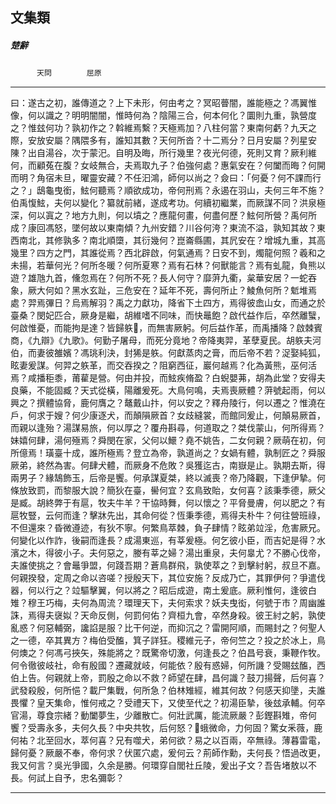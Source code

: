 

## 文集類

##### 楚辭
　　　`天問`　　　　`屈原`

* * *

曰：遂古之初，誰傳道之？上下未形，何由考之？冥昭瞢闇，誰能極之？馮翼惟像，何以識之？明明闇闇，惟時何為？陰陽三合，何本何化？圜則九重，孰營度之？惟玆何功？孰初作之？斡維焉繫？天極焉加？八柱何當？東南何虧？九天之際，安放安屬？隅隈多有，誰知其數？天何所沓？十二焉分？日月安屬？列星安陳？出自湯谷，次于蒙汜。自明及晦，所行幾里？夜光何德，死則又育？厥利維何，而顧菟在腹？女岐無合，夫焉取九子？伯強何處？惠氣安在？何闔而晦？何開而明？角宿未旦，曜靈安藏？不任汩鴻，師何以尚之？僉曰：「何憂？何不課而行之？」鴟龜曳銜，鮌何聽焉？順欲成功，帝何刑焉？永遏在羽山，夫何三年不施？伯禹愎鮌，夫何以變化？纂就前緒，遂成考功。何續初繼業，而厥謀不同？洪泉極深，何以寘之？地方九則，何以墳之？應龍何畫，何盡何歷？鮌何所營？禹何所成？康回馮怒，墜何故以東南傾？九州安錯？川谷何洿？東流不溢，孰知其故？東西南北，其修孰多？南北順㯐，其衍幾何？崑崙縣圃，其凥安在？增城九重，其高幾里？四方之門，其誰從焉？西北辟啟，何氣通焉？日安不到，燭龍何照？羲和之未揚，若華何光？何所冬暖？何所夏寒？焉有石林？何獸能言？焉有虬龍，負熊以遊？雄虺九首，儵忽焉在？何所不死？長人何守？靡蓱九衢，枲華安居？一蛇吞象，厥大何如？黑水玄趾，三危安在？延年不死，壽何所止？鯪魚何所？鬿堆焉處？羿焉彃日？烏焉解羽？禹之力獻功，降省下土四方，焉得彼嵞山女，而通之於臺桑？閔妃匹合，厥身是繼，胡維嗜不同味，而快鼂飽？啟代益作后，卒然離蠥，何啟惟憂，而能拘是達？皆歸䠶𥷤，而無害厥躬。何后益作革，而禹播降？啟棘賓商，《九辯》《九歌》。何勤子屠母，而死分竟地？帝降夷羿，革孽夏民。胡䠶夫河伯，而妻彼雒嬪？馮珧利決，封狶是䠶。何獻蒸肉之膏，而后帝不若？浞娶純狐，眩妻爰謀。何羿之䠶革，而交吞揆之？阻窮西征，巖何越焉？化為黃熊，巫何活焉？咸播秬黍，莆雚是營。何由并投，而鮌疾脩盈？白蜺嬰茀，胡為此堂？安得夫良藥，不能固臧？天式從橫，陽離爰死。大鳥何鳴，夫焉喪厥體？蓱號起雨，何以興之？撰體協脅，鹿何膺之？鼇戴山抃，何以安之？釋舟陵行，何以遷之？惟澆在戶，何求于嫂？何少康逐犬，而顛隕厥首？女歧縫裳，而館同爰止，何顛易厥首，而親以逢殆？湯謀易旅，何以厚之？覆舟斟尋，何道取之？桀伐蒙山，何所得焉？妹嬉何肆，湯何殛焉？舜閔在家，父何以鱞？堯不姚告，二女何親？厥萌在初，何所億焉！璜臺十成，誰所極焉？登立為帝，孰道尚之？女媧有體，孰制匠之？舜服厥弟，終然為害。何肆犬體，而厥身不危敗？吳獲迄古，南嶽是止。孰期去斯，得兩男子？緣鵠飾玉，后帝是饗。何承謀夏桀，終以滅喪？帝乃降觀，下逢伊摯。何條放致罰，而黎服大說？簡狄在臺，嚳何宜？玄鳥致貽，女何喜？該秉季德，厥父是臧。胡終弊于有扈，牧夫牛羊？干協時舞，何以懷之？平脅曼膚，何以肥之？有扈牧豎，云何而逢？擊牀先出，其命何從？恆秉季德，焉得夫朴牛？何往營班祿，不但還來？昏微遵迹，有狄不寧。何繁鳥萃棘，負子肆情？眩弟竝淫，危害厥兄。何變化以作詐，後嗣而逢長？成湯東巡，有莘爰極。何乞彼小臣，而吉妃是得？水濱之木，得彼小子。夫何惡之，媵有莘之婦？湯出重泉，夫何辠尤？不勝心伐帝，夫誰使挑之？會鼂爭盟，何踐吾期？蒼鳥群飛，孰使萃之？到擊紂躬，叔旦不嘉。何親揆發，定周之命以咨嗟？授殷天下，其位安施？反成乃亡，其罪伊何？爭遣伐器，何以行之？竝驅擊翼，何以將之？昭后成遊，南土爰底。厥利惟何，逢彼白雉？穆王巧梅，夫何為周流？環理天下，夫何索求？妖夫曳衒，何號于市？周幽誰誅，焉得夫襃姒？天命反側，何罰何佑？齊桓九會，卒然身殺。彼王紂之躬，孰使亂惑？何惡輔弼，讒諂是服？比干何逆，而抑沉之？雷開阿順，而賜封之？何聖人之一德，卒其異方？梅伯受醢，箕子詳狂。稷維元子，帝何竺之？投之於冰上，鳥何燠之？何馮弓挾矢，殊能將之？既驚帝切激，何逢長之？伯昌号衰，秉鞭作牧。何令徹彼岐社，命有殷國？遷藏就岐，何能依？殷有惑婦，何所譏？受賜玆醢，西伯上告。何親就上帝，罰殷之命以不救？師望在肆，昌何識？鼓刀揚聲，后何喜？武發殺殷，何所悒？載尸集戰，何所急？伯林雉經，維其何故？何感天抑墬，夫誰畏懼？皇天集命，惟何戒之？受禮天下，又使至代之？初湯臣摯，後玆承輔。何卒官湯，尊食宗緒？動闔夢生，少離散亡。何壯武厲，能流厥嚴？彭鏗斟雉，帝何饗？受壽永多，夫何久長？中央共牧，后何怒？𧒒蛾微命，力何固？驚女釆薇，鹿何祐？北至回水，萃何喜？兄有噬犬，弟何欲？易之以百兩，卒無祿。薄暮雷電，歸何憂？厥嚴不奉，帝何求？伏匿穴處，爰何云？荊師作勳，夫何長？悟過改更，我又何言？吳光爭國，久余是勝。何環穿自閭社丘陵，爰出子文？吾告堵敖以不長。何試上自予，忠名彌彰？

* * *

